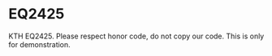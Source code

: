 # EQ2425

KTH EQ2425. Please respect honor code, do not copy our code. This is only for demonstration.

